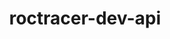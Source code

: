 ---
title: "roctracer-dev-api"
layout: cache
categories: [package, develop-2023-11-19]
meta: {"versions": ["5.4.3", "5.6.1"], "compilers": ["gcc@=11.1.0", "gcc@=11.3.0", "gcc@=11.4.0"], "oss": ["ubuntu20.04", "ubuntu22.04"], "platforms": ["linux"], "targets": ["x86_64_v3"], "stacks": ["e4s", "gpu-tests", "ml-linux-x86_64-rocm", "root"], "num_specs": 4, "num_specs_by_stack": {"gpu-tests": 1, "root": 4, "e4s": 2, "ml-linux-x86_64-rocm": 1}}
spec_details: [{"hash": "jm6gfcej2cmwvlztqz5d766u7pftijby", "compiler": "gcc@=11.1.0", "versions": ["5.6.1"], "os": "ubuntu20.04", "platform": "linux", "target": "x86_64_v3", "variants": ["build_system=generic"], "stacks": ["gpu-tests", "root"], "size": "-", "tarball": "https://binaries.spack.io/releases/develop-2023-11-19/build_cache/linux-ubuntu20.04-x86_64_v3/gcc-11.1.0/roctracer-dev-api-5.6.1/linux-ubuntu20.04-x86_64_v3-gcc-11.1.0-roctracer-dev-api-5.6.1-jm6gfcej2cmwvlztqz5d766u7pftijby.spack"}, {"hash": "etdz52th4q2a5e3fioapqeujn7gurbde", "compiler": "gcc@=11.4.0", "versions": ["5.6.1"], "os": "ubuntu20.04", "platform": "linux", "target": "x86_64_v3", "variants": ["build_system=generic"], "stacks": ["root", "e4s"], "size": "-", "tarball": "https://binaries.spack.io/releases/develop-2023-11-19/build_cache/linux-ubuntu20.04-x86_64_v3/gcc-11.4.0/roctracer-dev-api-5.6.1/linux-ubuntu20.04-x86_64_v3-gcc-11.4.0-roctracer-dev-api-5.6.1-etdz52th4q2a5e3fioapqeujn7gurbde.spack"}, {"hash": "2jaw6ckhkl5prltzwi2n3its5tjxosr6", "compiler": "gcc@=11.4.0", "versions": ["5.4.3"], "os": "ubuntu20.04", "platform": "linux", "target": "x86_64_v3", "variants": ["build_system=generic"], "stacks": ["root", "e4s"], "size": "-", "tarball": "https://binaries.spack.io/releases/develop-2023-11-19/build_cache/linux-ubuntu20.04-x86_64_v3/gcc-11.4.0/roctracer-dev-api-5.4.3/linux-ubuntu20.04-x86_64_v3-gcc-11.4.0-roctracer-dev-api-5.4.3-2jaw6ckhkl5prltzwi2n3its5tjxosr6.spack"}, {"hash": "zvqhkvf5uqp6hcbi3o5uqgn74re3hiaq", "compiler": "gcc@=11.3.0", "versions": ["5.6.1"], "os": "ubuntu22.04", "platform": "linux", "target": "x86_64_v3", "variants": ["build_system=generic"], "stacks": ["ml-linux-x86_64-rocm", "root"], "size": "-", "tarball": "https://binaries.spack.io/releases/develop-2023-11-19/build_cache/linux-ubuntu22.04-x86_64_v3/gcc-11.3.0/roctracer-dev-api-5.6.1/linux-ubuntu22.04-x86_64_v3-gcc-11.3.0-roctracer-dev-api-5.6.1-zvqhkvf5uqp6hcbi3o5uqgn74re3hiaq.spack"}]
---